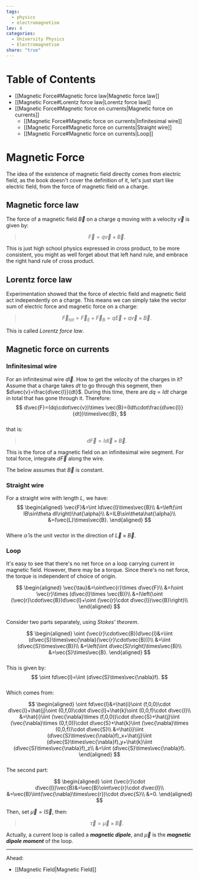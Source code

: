 ```yaml
---  
tags:  
  - physics  
  - electromagnetism  
lev: 4  
categories:  
  - University Physics  
  - Electromagnetism  
share: "true"  
---  
```

  
  
# Table of Contents  
  
- [[Magnetic Force#Magnetic force law|Magnetic force law]]  
- [[Magnetic Force#Lorentz force law|Lorentz force law]]  
- [[Magnetic Force#Magnetic force on currents|Magnetic force on currents]]  
	- [[Magnetic Force#Magnetic force on currents|Infinitesimal wire]]  
	- [[Magnetic Force#Magnetic force on currents|Straight wire]]  
	- [[Magnetic Force#Magnetic force on currents|Loop]]  
  
# Magnetic Force  
  
The idea of the existence of magnetic field directly comes from electric field, as the book doesn't cover the definition of it, let's just start like electric field, from the force of magnetic field on a charge.  
  
## Magnetic force law  
  
The force of a magnetic field $\vec{B}$ on a charge $q$ moving with a velocity $\vec{v}$ is given by:  
  
> $$\vec{F}=q\vec{v}\times \vec{B}.$$  
  
This is just high school physics expressed in cross product, to be more consistent, you might as well forget about that left hand rule, and embrace the right hand rule of cross product.  
  
## Lorentz force law  
  
Experimentation showed that the force of electric field and magnetic field act independently on a charge. This means we can simply take the vector sum of electric force and magnetic force on a charge:  
  
> $$\vec{F}_{tot}=\vec{F}_E+\vec{F}_B=q\vec{E}+q\vec{v}\times \vec{B}.$$  
  
This is called *Lorentz force law*.  
  
## Magnetic force on currents  
  
### Infinitesimal wire  
  
For an infinitesimal wire $d\vec{l}$. How to get the velocity of the charges in it? Assume that a charge takes $dt$ to go through this segment, then $d\vec{v}=\frac{d\vec{l}}{dt}$. During this time, there are $dq=Idt$ charge in total that has gone through it. Therefore:  
$$  
d\vec{F}=(dq\cdot\vec{v})\times \vec{B}=(Idt\cdot\frac{d\vec{l}}{dt})\times\vec{B},  
$$  
that is:  
  
> $$d\vec{F}=Id\vec{l}\times\vec{B}.$$  
  
This is the force of a magnetic field on an infinitesimal wire segment. For total force, integrate $d\vec{F}$ along the wire.  
  
The below assumes that $\vec{B}$ is constant.  
  
### Straight wire  
  
For a straight wire with length $L$, we have:  
$$  
\begin{aligned}  
\vec{F}&=\int Id\vec{l}\times\vec{B}\\  
&=\left(\int IB\sin\theta dl\right)\hat{\alpha}\\  
&=ILB\sin\theta\hat{\alpha}\\  
&=I\vec{L}\times\vec{B}.  
\end{aligned}  
$$  
Where $\hat{\alpha}$ is the unit vector in the direction of $\vec{L}\times\vec{B}$.  
  
### Loop  
  
 It's easy to see that there's no net force on a loop carrying current in magnetic field. However, there may be a torque. Since there's no net force, the torque is independent of choice of origin.   
   
$$  
\begin{aligned}  
\vec{\tau}&=\oint\vec{r}\times d\vec{F}\\  
&=I\oint \vec{r}\times (d\vec{l}\times \vec{B})\\  
&=I\left(\oint (\vec{r}\cdot\vec{B})d\vec{l}+\oint (\vec{r}\cdot d\vec{l})\vec{B}\right)\\  
\end{aligned}  
$$  
Consider two parts separately, using *Stokes' theorem*.  
  
$$  
\begin{aligned}  
\oint (\vec{r}\cdot\vec{B})d\vec{l}&=\iint (d\vec{S}\times\vec{\nabla}(\vec{r}\cdot\vec{B}))\\  
&=\iint (d\vec{S}\times\vec{B})\\  
&=\left(\iint d\vec{S}\right)\times\vec{B}\\  
&=\vec{S}\times\vec{B}.  
\end{aligned}  
$$  
This is given by:  
$$  
\oint fd\vec{l}=\iint (d\vec{S}\times\vec{\nabla}f).  
$$  
Which comes from:  
  
$$  
\begin{aligned}  
\oint fd\vec{l}&=\hat{i}\oint (f,0,0)\cdot d\vec{l}+\hat{j}\oint (0,f,0)\cdot d\vec{l}+\hat{k}\oint (0,0,f)\cdot d\vec{l}\\  
&=\hat{i}\iint (\vec{\nabla}\times (f,0,0))\cdot d\vec{S}+\hat{j}\iint (\vec{\nabla}\times (0,f,0))\cdot d\vec{S}+\hat{k}\iint (\vec{\nabla}\times (0,0,f))\cdot d\vec{S}\\  
&=\hat{i}\iint (d\vec{S}\times\vec{\nabla}f)_x+\hat{j}\iint (d\vec{S}\times\vec{\nabla}f)_y+\hat{k}\iint (d\vec{S}\times\vec{\nabla}f)_z\\  
&=\iint (d\vec{S}\times\vec{\nabla}f).  
\end{aligned}  
$$  
The second part:  
  
$$  
\begin{aligned}  
\oint (\vec{r}\cdot d\vec{l})\vec{B}&=\vec{B}\oint\vec{r}\cdot d\vec{l}\\  
&=\vec{B}\iint(\vec{\nabla}\times\vec{r})\cdot d\vec{S}\\  
&=0.  
\end{aligned}  
$$  
  
Then, set $\vec{\mu}=I\vec{S}$, then:  
  
> $$\vec{\tau}=\vec{\mu}\times\vec{B}.$$  
  
Actually, a current loop is called a ***magnetic dipole***, and $\vec{\mu}$ is the ***magnetic dipole moment*** of the loop.  
  
---  
Ahead:  
- [[Magnetic Field|Magnetic Field]]